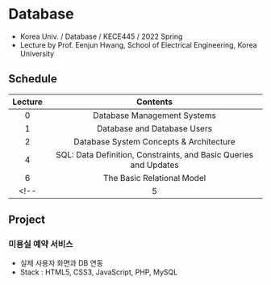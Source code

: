 # Database
- Korea Univ. / Database / KECE445 / 2022 Spring
- Lecture by Prof. Eenjun Hwang, School of Electrical Engineering, Korea University

## Schedule
|Lecture|Contents|
|:------:|:-----:|
|0|Database Management Systems|
|1|Database and Database Users|
|2|Database System Concepts & Architecture|
|4|SQL: Data Definition, Constraints, and Basic Queries and Updates|
|6|The Basic Relational Model|
<!-- |5|Data Management II| -->

## Project
### 미용실 예약 서비스
- 실제 사용자 화면과 DB 연동
- Stack : HTML5, CSS3, JavaScript, PHP, MySQL
